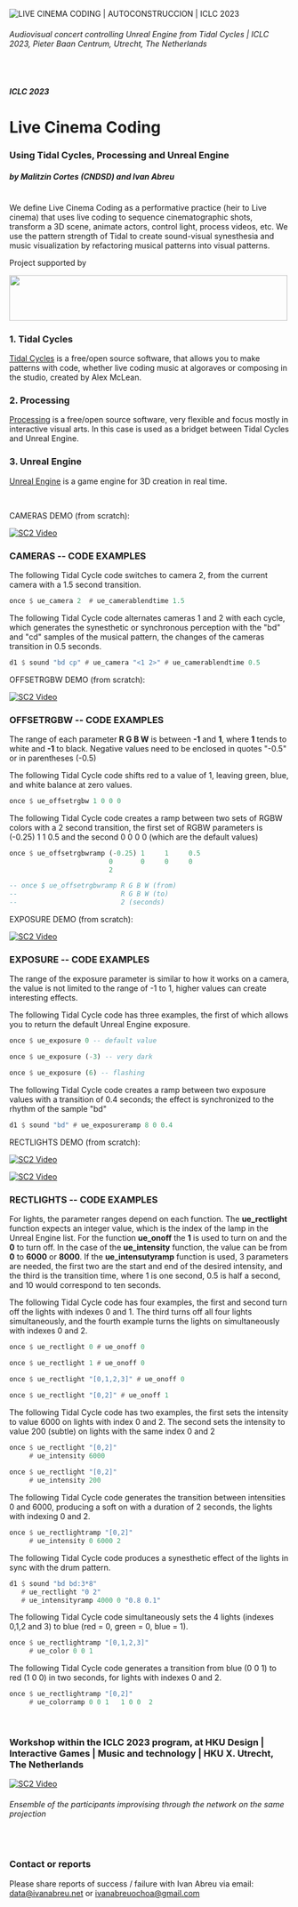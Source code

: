 ![LIVE CINEMA CODING | AUTOCONSTRUCCION | ICLC 2023](https://livecinemacoding.xyz/images/livecinemacoding-iclc2023-01.jpg "LIVE CINEMA CODING | AUTOCONSTRUCCION | ICLC 2023")
###### Audiovisual concert controlling Unreal Engine from Tidal Cycles | ICLC 2023, Pieter Baan Centrum, Utrecht, The Netherlands

<dl>
<br>
</dl>

##### *ICLC 2023*
# Live Cinema Coding 
### Using **Tidal Cycles**, **Processing** and **Unreal Engine**
##### by **Malitzin Cortes (CNDSD)** and **Ivan Abreu**
#

We define Live Cinema Coding as a performative practice (heir to Live cinema) that uses live coding to
sequence cinematographic shots, transform a 3D scene, animate actors, control light, process videos, etc.
We use the pattern strength of Tidal to create sound-visual synesthesia and music visualization by refactoring
musical patterns into visual patterns.

Project supported by
<dl>
    <img src="[attachment:image.png](https://livecinemacoding.xyz/images/SecretariaCultura_Fonca_C-02-blue.png)" width="500" height="82"/>
</dl>

### 1. Tidal Cycles
<a href="https://tidalcycles.org/" target="_blank">Tidal Cycles</a> is a free/open source software, that allows you to make patterns with code, whether live coding music at algoraves or composing in the studio, created by Alex McLean.

### 2. Processing
<a href="https://processing.org/download" target="_blank">Processing</a> is a free/open source software, very flexible and focus mostly in interactive visual arts. In this case is used as a bridget between Tidal Cycles and Unreal Engine.

### 3. Unreal Engine
<a href="https://www.unrealengine.com/en-US/download" target="_blank">Unreal Engine</a> is a game engine for 3D creation in real time.

<dl>
  <br>
</dl>

CAMERAS DEMO (from scratch):

[![SC2 Video](https://livecinemacoding.xyz/images/workshop-livecinemacoding-cameras-play.jpg)](https://livecinemacoding.xyz/videos/workshop-livecinemacoding-cameras.mp4 "Click to play >") 



### CAMERAS -- CODE EXAMPLES

The following Tidal Cycle code switches to camera 2, from the current camera with a 1.5 second transition.
```haskell
once $ ue_camera 2  # ue_camerablendtime 1.5
```

The following Tidal Cycle code alternates cameras 1 and 2 with each cycle, which generates the synesthetic or synchronous perception with the "bd" and "cd" samples of the musical pattern, the changes of the cameras transition in 0.5 seconds.
```haskell
d1 $ sound "bd cp" # ue_camera "<1 2>" # ue_camerablendtime 0.5
```

OFFSETRGBW DEMO (from scratch):

[![SC2 Video](https://livecinemacoding.xyz/images/workshop-livecinemacoding-offsetrgbw-play.jpg)](https://livecinemacoding.xyz/videos/workshop-livecinemacoding-offsetrgbw.mp4 "Click to play >") 



### OFFSETRGBW -- CODE EXAMPLES

The range of each parameter **R G B W** is between **-1** and **1**, where **1** tends to white and **-1** to black. Negative values need to be enclosed in quotes "-0.5" or in parentheses (-0.5)

The following Tidal Cycle code shifts red to a value of 1, leaving green, blue, and white balance at zero values.

```haskell
once $ ue_offsetrgbw 1 0 0 0
```

The following Tidal Cycle code creates a ramp between two sets of RGBW colors with a 2 second transition, the first set of RGBW parameters is (-0.25) 1 1 0.5 and the second 0 0 0 0 (which are the default values)

```haskell
once $ ue_offsetrgbwramp (-0.25) 1     1     0.5
                         0       0     0     0
                         2

-- once $ ue_offsetrgbwramp R G B W (from)
--                          R G B W (to)
--                          2 (seconds)
```



EXPOSURE DEMO (from scratch):

[![SC2 Video](https://livecinemacoding.xyz/images/workshop-livecinemacoding-exposure-play.jpg)](https://livecinemacoding.xyz/videos/workshop-livecinemacoding-exposure.mp4 "Click to play >") 

### EXPOSURE -- CODE EXAMPLES

The range of the exposure parameter is similar to how it works on a camera, the value is not limited to the range of -1 to 1, higher values can create interesting effects.

The following Tidal Cycle code has three examples, the first of which allows you to return the default Unreal Engine exposure.

```haskell
once $ ue_exposure 0 -- default value

once $ ue_exposure (-3) -- very dark

once $ ue_exposure (6) -- flashing 
```

The following Tidal Cycle code creates a ramp between two exposure values with a transition of 0.4 seconds; the effect is synchronized to the rhythm of the sample "bd"

```haskell
d1 $ sound "bd" # ue_exposureramp 8 0 0.4
```



RECTLIGHTS DEMO (from scratch):

[![SC2 Video](https://livecinemacoding.xyz/images/workshop-livecinemacoding-rectlights-play.jpg)](https://livecinemacoding.xyz/videos/workshop-livecinemacoding-rectlights.mp4 "Click to play >") 

[![SC2 Video](https://livecinemacoding.xyz/images/workshop-livecinemacoding-rectlights-color-play.jpg)](https://livecinemacoding.xyz/videos/workshop-livecinemacoding-rectlights-color.mp4 "Click to play >") 


### RECTLIGHTS -- CODE EXAMPLES

For lights, the parameter ranges depend on each function. The **ue_rectlight** function expects an integer value, which is the index of the lamp in the Unreal Engine list. For the function **ue_onoff** the **1** is used to turn on and the **0** to turn off. In the case of the **ue_intensity** function, the value can be from **0** to **6000** or **8000**. If the **ue_intensutyramp** function is used, 3 parameters are needed, the first two are the start and end of the desired intensity, and the third is the transition time, where 1 is one second, 0.5 is half a second, and 10 would correspond to ten seconds.

The following Tidal Cycle code has four examples, the first and second turn off the lights with indexes 0 and 1. The third turns off all four lights simultaneously, and the fourth example turns the lights on simultaneously with indexes 0 and 2.

```haskell
once $ ue_rectlight 0 # ue_onoff 0

once $ ue_rectlight 1 # ue_onoff 0

once $ ue_rectlight "[0,1,2,3]" # ue_onoff 0

once $ ue_rectlight "[0,2]" # ue_onoff 1
```

The following Tidal Cycle code has two examples, the first sets the intensity to value 6000 on lights with index 0 and 2. The second sets the intensity to value 200 (subtle) on lights with the same index 0 and 2

```haskell
once $ ue_rectlight "[0,2]"
     # ue_intensity 6000
     
once $ ue_rectlight "[0,2]"
     # ue_intensity 200
```

The following Tidal Cycle code generates the transition between intensities 0 and 6000, producing a soft on with a duration of 2 seconds, the lights with indexing 0 and 2.

```haskell
once $ ue_rectlightramp "[0,2]"
     # ue_intensity 0 6000 2
```

The following Tidal Cycle code produces a synesthetic effect of the lights in sync with the drum pattern.

```haskell
d1 $ sound "bd bd:3*8"
   # ue_rectlight "0 2"
   # ue_intensityramp 4000 0 "0.8 0.1"
```

The following Tidal Cycle code simultaneously sets the 4 lights (indexes 0,1,2 and 3) to blue (red = 0, green = 0, blue = 1).

```haskell
once $ ue_rectlightramp "[0,1,2,3]"
     # ue_color 0 0 1
```

The following Tidal Cycle code generates a transition from blue (0 0 1) to red (1 0 0) in two seconds, for lights with indexes 0 and 2.

```haskell
once $ ue_rectlightramp "[0,2]"
     # ue_colorramp 0 0 1   1 0 0  2
```

<dl>
  <br>
</dl>

### Workshop within the ICLC 2023 program, at HKU Design | Interactive Games | Music and technology | HKU X. Utrecht, The Netherlands

[![SC2 Video](https://livecinemacoding.xyz/images/workshop-livecinemacoding-participants-play.jpg)](https://livecinemacoding.xyz/videos/workshop-livecinemacoding-participants.mp4 "Click to play >") 
###### Ensemble of the participants improvising through the network on the same projection

<dl>
  <br>
</dl>



### Contact or reports

Please share reports of success / failure with Ivan Abreu via email: data@ivanabreu.net or ivanabreuochoa@gmail.com
